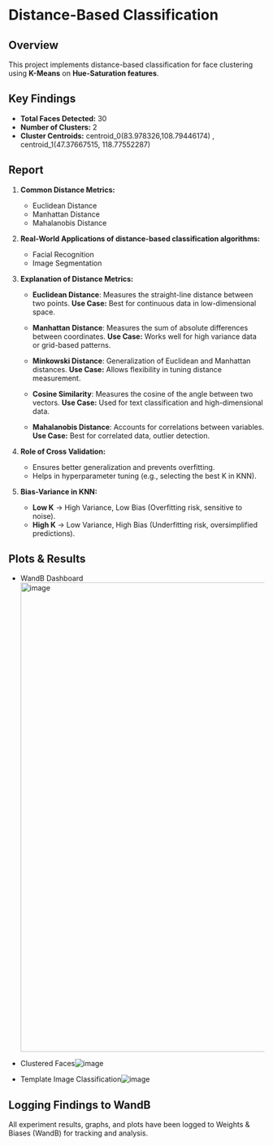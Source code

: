 # Distance-Based Classification

## Overview
This project implements distance-based classification for face clustering using **K-Means** on **Hue-Saturation features**.

## Key Findings
- **Total Faces Detected:** 30
- **Number of Clusters:** 2
- **Cluster Centroids:** centroid_0(83.978326,108.79446174) , centroid_1(47.37667515, 118.77552287)

## Report 
1. **Common Distance Metrics:**
   - Euclidean Distance
   - Manhattan Distance
   - Mahalanobis Distance

2. **Real-World Applications of distance-based classification algorithms:**
   - Facial Recognition
   - Image Segmentation

3. **Explanation of Distance Metrics:**
   - **Euclidean Distance**: Measures the straight-line distance between two points.
     **Use Case:** Best for continuous data in low-dimensional space.
     
   - **Manhattan Distance**: Measures the sum of absolute differences between coordinates.
     **Use Case:** Works well for high variance data or grid-based patterns.
     
   - **Minkowski Distance**: Generalization of Euclidean and Manhattan distances.
     **Use Case:** Allows flexibility in tuning distance measurement.
     
   - **Cosine Similarity**: Measures the cosine of the angle between two vectors.
     **Use Case:** Used for text classification and high-dimensional data.
     
   - **Mahalanobis Distance**: Accounts for correlations between variables.
     **Use Case:** Best for correlated data, outlier detection.

4. **Role of Cross Validation:**
   - Ensures better generalization and prevents overfitting.
   - Helps in hyperparameter tuning (e.g., selecting the best K in KNN).

5. **Bias-Variance in KNN:**
   - **Low K** → High Variance, Low Bias (Overfitting risk, sensitive to noise).
   - **High K** → Low Variance, High Bias (Underfitting risk, oversimplified predictions).
  
## Plots & Results
- WandB Dashboard<img width="922" alt="image" src="https://github.com/user-attachments/assets/b99033c3-1b43-4f9a-ba0e-3beb98a8d6d6" />

- Clustered Faces![image](https://github.com/user-attachments/assets/705e9efd-8a10-4788-b3af-f937e2db4a50)
  
- Template Image Classification![image](https://github.com/user-attachments/assets/a5480204-3b02-446f-8c02-1956c73e160b)

## Logging Findings to WandB
All experiment results, graphs, and plots have been logged to Weights & Biases (WandB) for tracking and analysis.



